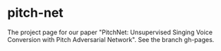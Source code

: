 # pitch-net
The project page for our paper "PitchNet: Unsupervised Singing Voice Conversion with Pitch Adversarial Network". See the branch gh-pages. 
